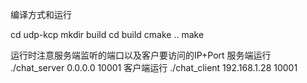 编译方式和运行

cd udp-kcp
mkdir build
cd build
cmake ..
make


运行时注意服务端监听的端口以及客户要访问的IP+Port
服务端运行
./chat_server 0.0.0.0 10001
客户端运行
./chat_client 192.168.1.28 10001